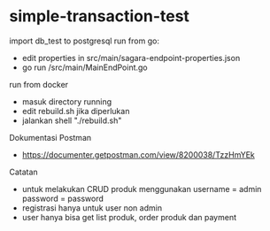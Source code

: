 # simple-transaction-test

import db_test to postgresql
run from go:
  - edit properties in src/main/sagara-endpoint-properties.json
  - go run /src/main/MainEndPoint.go

run from docker
  - masuk directory running
  - edit rebuild.sh jika diperlukan
  - jalankan shell "./rebuild.sh"

Dokumentasi Postman
  - https://documenter.getpostman.com/view/8200038/TzzHmYEk

Catatan
  - untuk melakukan CRUD produk menggunakan username = admin password = password
  - registrasi hanya untuk user non admin
  - user hanya bisa get list produk, order produk dan payment
